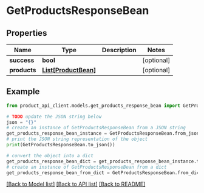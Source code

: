 # GetProductsResponseBean


## Properties

Name | Type | Description | Notes
------------ | ------------- | ------------- | -------------
**success** | **bool** |  | [optional] 
**products** | [**List[ProductBean]**](ProductBean.md) |  | [optional] 

## Example

```python
from product_api_client.models.get_products_response_bean import GetProductsResponseBean

# TODO update the JSON string below
json = "{}"
# create an instance of GetProductsResponseBean from a JSON string
get_products_response_bean_instance = GetProductsResponseBean.from_json(json)
# print the JSON string representation of the object
print(GetProductsResponseBean.to_json())

# convert the object into a dict
get_products_response_bean_dict = get_products_response_bean_instance.to_dict()
# create an instance of GetProductsResponseBean from a dict
get_products_response_bean_from_dict = GetProductsResponseBean.from_dict(get_products_response_bean_dict)
```
[[Back to Model list]](../README.md#documentation-for-models) [[Back to API list]](../README.md#documentation-for-api-endpoints) [[Back to README]](../README.md)


